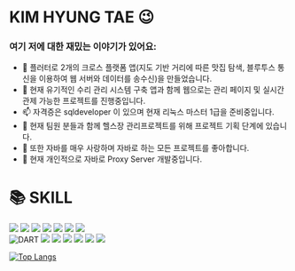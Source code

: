 # KIM HYUNG TAE 😉

<h3> 여기 저에 대한 재밌는 이야기가 있어요: </h3>

- 🔭 플러터로 2개의 크로스 플랫폼 앱(지도 기반 거리에 따른 맛집 탐색, 블루투스 통신을 이용하여 웹 서버와 데이터를 송수신)을 만들었습니다.
- 🌱 현재 유기적인 수리 관리 시스템 구축 앱과 함께 웹으로는 관리 페이지 및 실시간 관제 가능한 프로젝트를 진행중입니다.
- 📫 자격증은 sqldeveloper 이 있으며 현재 리눅스 마스터 1급을 준비중입니다.
- 👯 현재 팀원 분들과 함께 헬스장 관리프로젝트를 위해 프로젝트 기획 단계에 있습니다.
- 🤔 또한 자바를 매우 사랑하며 자바로 하는 모든 프로젝트를 좋아합니다.
- 💬 현재 개인적으로 자바로 Proxy Server 개발중입니다.

<div><h1>📚  SKILL </h1></div>
<div> 
<img src="https://img.shields.io/badge/java-007396?style=for-the-badge&logo=java&logoColor=white">
<img src="https://img.shields.io/badge/html5-E34F26?style=for-the-badge&logo=html5&logoColor=white">
<img src="https://img.shields.io/badge/css-1572B6?style=for-the-badge&logo=css3&logoColor=white">
<img src="https://img.shields.io/badge/javascript-F7DF1E?style=for-the-badge&logo=javascript&logoColor=black">
<img src="https://img.shields.io/badge/jquery-0769AD?style=for-the-badge&logo=jquery&logoColor=white">
<img src="https://img.shields.io/badge/oracle-F80000?style=for-the-badge&logo=oracle&logoColor=white">
<img src="https://img.shields.io/badge/mysql-4479A1?style=for-the-badge&logo=mysql&logoColor=white">
 <br/>
<img alt="DART" src="https://img.shields.io/badge/Dart-0175C2?style=for-the-badge&logo=dart&logoColor=white"/>
<img src="https://img.shields.io/badge/firebase-FFCA28?style=for-the-badge&logo=firebase&logoColor=white">
<img src="https://img.shields.io/badge/node.js-339933?style=for-the-badge&logo=Node.js&logoColor=white">
<img src="https://img.shields.io/badge/flutter-02569B?style=for-the-badge&logo=flutter&logoColor=white">
<img src="https://img.shields.io/badge/linux-FCC624?style=for-the-badge&logo=linux&logoColor=black">
<img src="https://img.shields.io/badge/github-181717?style=for-the-badge&logo=github&logoColor=white">
<img src="https://img.shields.io/badge/git-F05032?style=for-the-badge&logo=git&logoColor=white">
</div>

[![Top Langs](https://github-readme-stats.vercel.app/api/top-langs/?username=ARAN)](https://github.com/anuraghazra/github-readme-stats)
